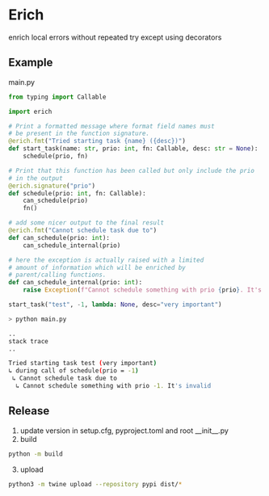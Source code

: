 # Erich
enrich local errors without repeated try except using decorators

## Example

main.py
```py 
from typing import Callable

import erich

# Print a formatted message where format field names must 
# be present in the function signature.
@erich.fmt("Tried starting task {name} ({desc})")
def start_task(name: str, prio: int, fn: Callable, desc: str = None):
    schedule(prio, fn)

# Print that this function has been called but only include the prio
# in the output
@erich.signature("prio")
def schedule(prio: int, fn: Callable):
    can_schedule(prio)
    fn()

# add some nicer output to the final result
@erich.fmt("Cannot schedule task due to")
def can_schedule(prio: int):
    can_schedule_internal(prio)

# here the exception is actually raised with a limited
# amount of information which will be enriched by
# parent/calling functions.
def can_schedule_internal(prio: int):
    raise Exception(f"Cannot schedule something with prio {prio}. It's invalid")

start_task("test", -1, lambda: None, desc="very important")

```

```sh
> python main.py

..
stack trace
..

Tried starting task test (very important)
↳ during call of schedule(prio = -1)
 ↳ Cannot schedule task due to
  ↳ Cannot schedule something with prio -1. It's invalid
```


## Release
1. update version in setup.cfg, pyproject.toml and root \_\_init\_\_.py
2. build
```sh
python -m build
```
3. upload
```sh
python3 -m twine upload --repository pypi dist/*
```

